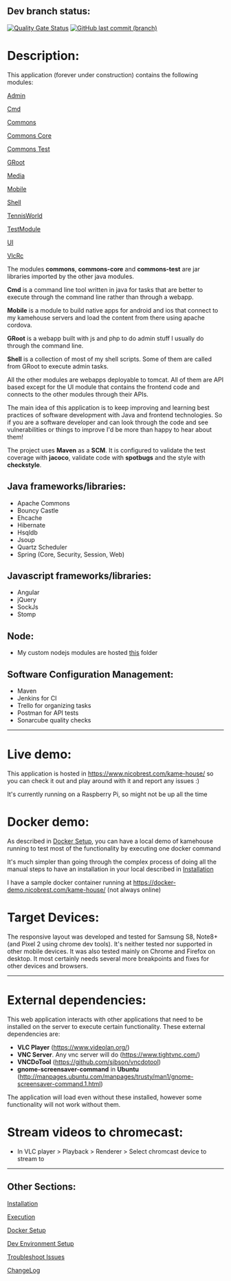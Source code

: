 ## Dev branch status:

[![Quality Gate Status](https://sonarcloud.io/api/project_badges/measure?branch=dev&project=nbrest_kamehouse&metric=alert_status)](https://sonarcloud.io/dashboard?id=nbrest_kamehouse&branch=dev)
[![GitHub last commit (branch)](https://img.shields.io/github/last-commit/nbrest/kamehouse/dev)](https://github.com/nbrest/kamehouse/tree/dev)
 

# Description:

This application (forever under construction) contains the following modules: 

[Admin](kamehouse-admin/README.md)

[Cmd](kamehouse-cmd/README.md)

[Commons](kamehouse-commons/README.md)

[Commons Core](kamehouse-commons-core/README.md)

[Commons Test](kamehouse-commons-test/README.md)

[GRoot](kamehouse-groot/README.md)

[Media](kamehouse-media/README.md)

[Mobile](kamehouse-mobile/README.md)

[Shell](kamehouse-shell/README.md)

[TennisWorld](kamehouse-tennisworld/README.md)

[TestModule](kamehouse-testmodule/README.md)

[UI](kamehouse-ui/README.md)

[VlcRc](kamehouse-vlcrc/README.md)

The modules **commons**, **commons-core** and **commons-test** are jar libraries imported by the other java modules. 

**Cmd** is a command line tool written in java for tasks that are better to execute through the command
 line rather than through a webapp.

**Mobile** is a module to build native apps for android and ios that connect to my kamehouse servers and load the content from there using apache cordova.

**GRoot** is a webapp built with js and php to do admin stuff I usually do through the command line.

**Shell** is a collection of most of my shell scripts. Some of them are called from GRoot to execute admin tasks.

All the other modules are webapps deployable to tomcat.
All of them are API based except for the UI module that contains the frontend code and connects
 to the other modules through their APIs.

The main idea of this application is to keep improving and learning best practices of software
 development with Java and frontend technologies. 
 So if you are a software developer and can look through the code and see vulnerabilities or
  things to improve I'd be more than happy to hear about them!

The project uses **Maven** as a **SCM**. It is configured to validate the test coverage with **jacoco**, validate code with **spotbugs** and the style with **checkstyle**.

## Java frameworks/libraries:

* Apache Commons
* Bouncy Castle
* Ehcache
* Hibernate
* Hsqldb
* Jsoup
* Quartz Scheduler
* Spring (Core, Security, Session, Web)

## Javascript frameworks/libraries:

* Angular
* jQuery
* SockJs
* Stomp

## Node:

- My custom nodejs modules are hosted [this](node/modules/) folder

## Software Configuration Management:

* Maven 
* Jenkins for CI
* Trello for organizing tasks
* Postman for API tests
* Sonarcube quality checks

*********************

# Live demo:

This application is hosted in https://www.nicobrest.com/kame-house/ so you can check it out and play around with it and report any issues :) 

It's currently running on a Raspberry Pi, so might not be up all the time

# Docker demo:

As described in [Docker Setup](docker-setup.md), you can have a local demo of kamehouse running to test most of the functionality by executing one docker command

It's much simpler than going through the complex process of doing all the manual steps to have an installation in your local described in [Installation](installation.md)

I have a sample docker container running at https://docker-demo.nicobrest.com/kame-house/ (not always online)

# Target Devices:

The responsive layout was developed and tested for Samsung S8, Note8+ (and Pixel 2 using chrome dev tools). It's neither tested nor supported in other mobile devices. It was also tested mainly on Chrome and Firefox on desktop. It most certainly needs several more breakpoints and fixes for other devices and browsers.

*********************

# External dependencies:

This web application interacts with other applications that need to be installed on the server to execute certain functionality. These external dependencies are:

* **VLC Player** (https://www.videolan.org/)
* **VNC Server**. Any vnc server will do (https://www.tightvnc.com/)
* **VNCDoTool** (https://github.com/sibson/vncdotool)
* **gnome-screensaver-command** in **Ubuntu** (http://manpages.ubuntu.com/manpages/trusty/man1/gnome-screensaver-command.1.html)

The application will load even without these installed, however some functionality will not work without them.

# Stream videos to chromecast:

- In VLC player > Playback > Renderer > Select chromcast device to stream to

*********************

## Other Sections:

[Installation](installation.md)

[Execution](execution.md)

[Docker Setup](docker-setup.md)

[Dev Environment Setup](dev-environment-setup.md)

[Troubleshoot Issues](troubleshoot-issues.md)

[ChangeLog](changelog.md)
